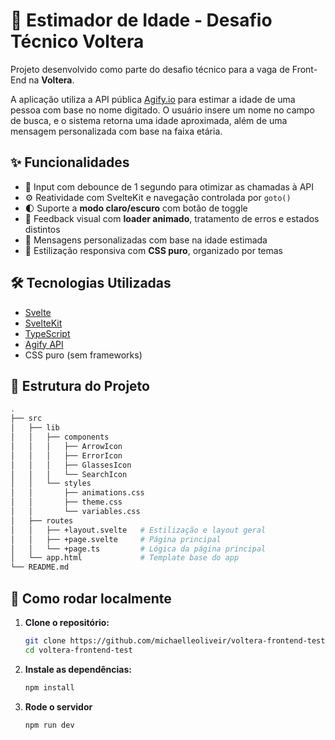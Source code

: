 # 🔮 Estimador de Idade - Desafio Técnico Voltera

Projeto desenvolvido como parte do desafio técnico para a vaga de Front-End na **Voltera**.

A aplicação utiliza a API pública [Agify.io](https://agify.io) para estimar a idade de uma pessoa com base no nome digitado. O usuário insere um nome no campo de busca, e o sistema retorna uma idade aproximada, além de uma mensagem personalizada com base na faixa etária.

## ✨ Funcionalidades

- 🔎 Input com debounce de 1 segundo para otimizar as chamadas à API
- ⚙️ Reatividade com SvelteKit e navegação controlada por `goto()`
- 🌓 Suporte a **modo claro/escuro** com botão de toggle
- 🎯 Feedback visual com **loader animado**, tratamento de erros e estados distintos
- 💬 Mensagens personalizadas com base na idade estimada
- 🎨 Estilização responsiva com **CSS puro**, organizado por temas

## 🛠️ Tecnologias Utilizadas

- [Svelte](https://svelte.dev)
- [SvelteKit](https://kit.svelte.dev/)
- [TypeScript](https://www.typescriptlang.org/)
- [Agify API](https://agify.io/)
- CSS puro (sem frameworks)

## 📂 Estrutura do Projeto

```bash
.
├── src
│   ├── lib
│   │   ├── components
│   │   │   ├── ArrowIcon
│   │   │   ├── ErrorIcon
│   │   │   ├── GlassesIcon
│   │   │   └── SearchIcon
│   │   └── styles
│   │       ├── animations.css
│   │       ├── theme.css
│   │       └── variables.css
│   ├── routes
│   │   ├── +layout.svelte   # Estilização e layout geral
│   │   ├── +page.svelte     # Página principal
│   │   └── +page.ts         # Lógica da página principal
│   └── app.html             # Template base do app
└── README.md

````

## 🚀 Como rodar localmente

1. **Clone o repositório:**

   ```bash
   git clone https://github.com/michaelleoliveir/voltera-frontend-test
   cd voltera-frontend-test

2. **Instale as dependências:**

    ```bash
    npm install

3. **Rode o servidor**

    ```bash
    npm run dev
